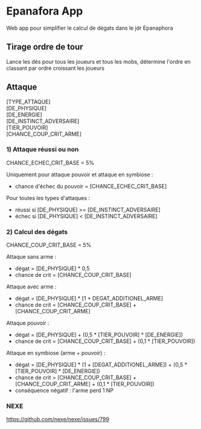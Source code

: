 # Epanafora App

Web app pour simplifier le calcul de dégats dans le jdr Epanaphora

## Tirage ordre de tour

Lance les dés pour tous les joueurs et tous les mobs, détermine l'ordre en classant par ordre croissant les joueurs

## Attaque

[TYPE_ATTAQUE]  
[DE_PHYSIQUE]  
[DE_ENERGIE]  
[DE_INSTINCT_ADVERSAIRE]  
[TIER_POUVOIR]  
[CHANCE_COUP_CRIT_ARME]  


### 1) Attaque réussi ou non

CHANCE_ECHEC_CRIT_BASE = 5%

Uniquement pour attaque pouvoir et attaque en symbiose : 
 - chance d'échec du pouvoir = [CHANCE_ECHEC_CRIT_BASE]

Pour toutes les types d'attaques :
 - réussi si [DE_PHYSIQUE] >= [DE_INSTINCT_ADVERSAIRE]
 - échec si [DE_PHYSIQUE] < [DE_INSTINCT_ADVERSAIRE]

### 2) Calcul des dégats

CHANCE_COUP_CRIT_BASE = 5%

Attaque sans arme :
 - dégat = [DE_PHYSIQUE] * 0,5
 - chance de crit = [CHANCE_COUP_CRIT_BASE]

Attaque avec arme :
 - dégat = [DE_PHYSIQUE] * [1 + DEGAT_ADDITIONEL_ARME]
 - chance de crit = [CHANCE_COUP_CRIT_BASE] + [CHANCE_COUP_CRIT_ARME]

Attaque pouvoir :
 - dégat = [DE_PHYSIQUE] + (0,5 * [TIER_POUVOIR] * [DE_ENERGIE])
 - chance de crit = [CHANCE_COUP_CRIT_BASE] + (0,1 * [TIER_POUVOIR])

Attaque en symbiose (arme + pouvoir) :
 - dégat = [DE_PHYSIQUE] * (1 + [DEGAT_ADDITIONEL_ARME]) + (0,5 * [TIER_POUVOIR] * [DE_ENERGIE])
 - chance de crit = [CHANCE_COUP_CRIT_BASE]  + [CHANCE_COUP_CRIT_ARME] + (0,1 * [TIER_POUVOIR])
 - conséquence négatif : l'arme perd 1 NP


### NEXE

https://github.com/nexe/nexe/issues/799